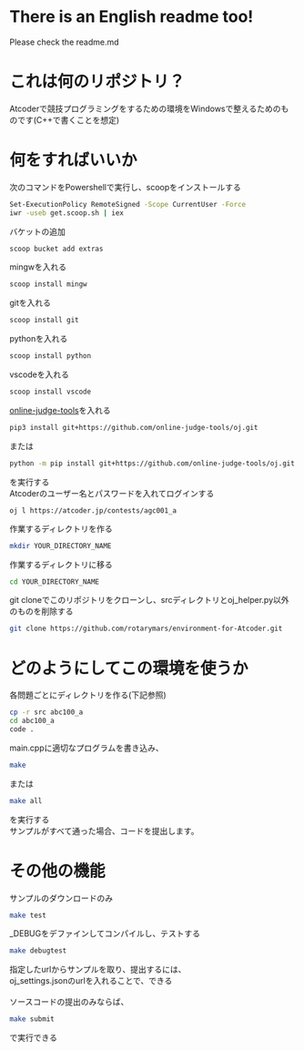 # There is an English readme too!
Please check the readme.md
# これは何のリポジトリ？
Atcoderで競技プログラミングをするための環境をWindowsで整えるためのものです(C++で書くことを想定)
# 何をすればいいか
次のコマンドをPowershellで実行し、scoopをインストールする
```bash
Set-ExecutionPolicy RemoteSigned -Scope CurrentUser -Force
iwr -useb get.scoop.sh | iex
```
バケットの追加
```bash
scoop bucket add extras
```
mingwを入れる
```bash
scoop install mingw
```
gitを入れる
```bash
scoop install git
```
pythonを入れる
```bash
scoop install python
```
vscodeを入れる
```bash
scoop install vscode
```
[online-judge-tools](https://github.com/online-judge-tools/oj)を入れる
```bash
pip3 install git+https://github.com/online-judge-tools/oj.git
```
または
```bash
python -m pip install git+https://github.com/online-judge-tools/oj.git
```
を実行する<br>
Atcoderのユーザー名とパスワードを入れてログインする
```
oj l https://atcoder.jp/contests/agc001_a
```
作業するディレクトリを作る
```bash
mkdir YOUR_DIRECTORY_NAME
```
作業するディレクトリに移る
```bash
cd YOUR_DIRECTORY_NAME
```
git cloneでこのリポジトリをクローンし、srcディレクトリとoj_helper.py以外のものを削除する
```bash
git clone https://github.com/rotarymars/environment-for-Atcoder.git
```
# どのようにしてこの環境を使うか
各問題ごとにディレクトリを作る(下記参照)
```bash
cp -r src abc100_a
cd abc100_a
code .
```
main.cppに適切なプログラムを書き込み、
```bash
make
```
または
```bash
make all
```
を実行する<br>
サンプルがすべて通った場合、コードを提出します。
# その他の機能
サンプルのダウンロードのみ
```bash
make test
```
_DEBUGをデファインしてコンパイルし、テストする
```bash
make debugtest
```
指定したurlからサンプルを取り、提出するには、<br>
oj_settings.jsonのurlを入れることで、できる
<br><br>
ソースコードの提出のみならば、
```bash
make submit
```
で実行できる
